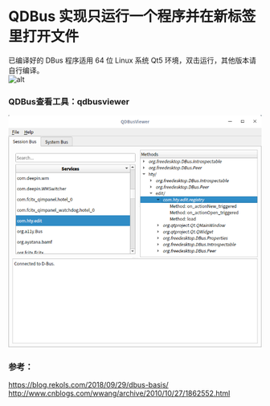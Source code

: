# QDBus 实现只运行一个程序并在新标签里打开文件
已编译好的 DBus 程序适用 64 位 Linux 系统 Qt5 环境，双击运行，其他版本请自行编译。  
![alt](preview.gif)  
### QDBus查看工具：qdbusviewer
![alt](qdbusviewer.png)  
### 参考：
https://blog.rekols.com/2018/09/29/dbus-basis/
http://www.cnblogs.com/wwang/archive/2010/10/27/1862552.html